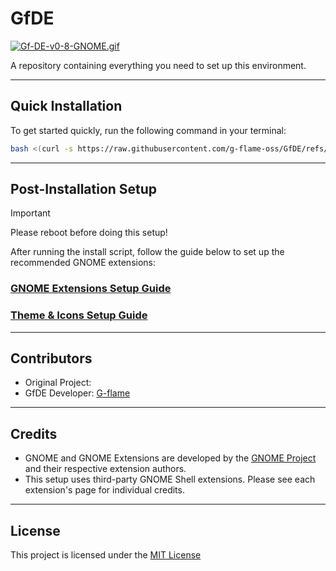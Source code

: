 # GfDE

[![Gf-DE-v0-8-GNOME.gif](https://i.postimg.cc/vTHG4JyY/Gf-DE-v0-8-GNOME.gif)](https://postimg.cc/ph7w71y4)

A repository containing everything you need to set up this environment.

---

## Quick Installation

To get started quickly, run the following command in your terminal:

```bash
bash <(curl -s https://raw.githubusercontent.com/g-flame-oss/GfDE/refs/heads/main/clone.sh)
```

---

## Post-Installation Setup
> [!IMPORTANT]
> Please reboot before doing this setup!




After running the install script, follow the guide below to set up the recommended GNOME extensions:

### [GNOME Extensions Setup Guide](assets/extension/setup.md)
### [Theme & Icons Setup Guide](assets/theme/theme-setup.md)

---

## Contributors

- Original Project:  
- GfDE Developer: [G-flame](https://github.com/g-flame)

---

## Credits

- GNOME and GNOME Extensions are developed by the [GNOME Project](https://www.gnome.org/) and their respective extension authors.  
- This setup uses third-party GNOME Shell extensions. Please see each extension's page for individual credits.

---

## License

This project is licensed under the [MIT License](LICENSE)

